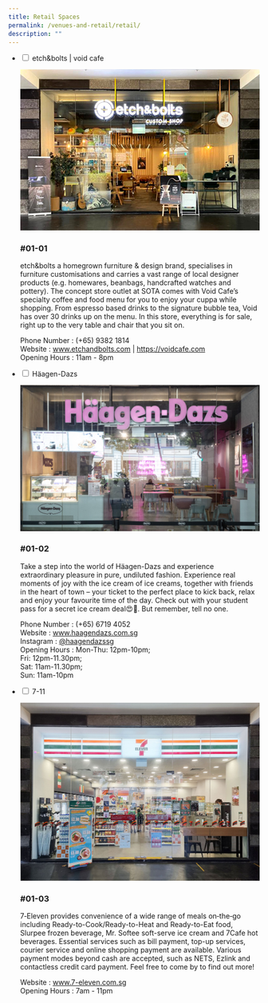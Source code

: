 ```yaml
---
title: Retail Spaces
permalink: /venues-and-retail/retail/
description: ""
---
```

<ul class="jekyllcodex_accordion">
  <li>
    <input id="accordion1" type="checkbox">
    <label for="accordion1">etch&amp;bolts | void cafe</label>
    <div>
      <p>
				<img src="/images/01-01-etch-amp-bolts-voidcafe.jpg"><br></p><h3>#01-01</h3>
etch&amp;bolts a homegrown furniture &amp; design brand, specialises in furniture customisations and carries a vast range of local designer products (e.g. homewares, beanbags, handcrafted watches and pottery). The concept store outlet at SOTA comes with Void Cafe’s specialty coffee and food menu for you to enjoy your cuppa while shopping. From espresso based drinks to the signature bubble tea, Void has over 30 drinks up on the menu. In this store, everything is for sale, right up to the very table and chair that you sit on.<p></p>
			<p>Phone Number : (+65) 9382 1814<br> Website : <a href="www.etchandbolts.com">www.etchandbolts.com</a>  | <a href="https://voidcafe.com">https://voidcafe.com</a><br>Opening Hours : 11am - 8pm</p>
    </div>
	</li>  
	<li>
    <input id="accordion2" type="checkbox">
    <label for="accordion2">Häagen-Dazs</label>
    <div>
      <p>
				<img src="/images/01-02-haagen-dasz.jpg"><br></p><h3>#01-02</h3>
Take a step into the world of Häagen-Dazs and experience extraordinary pleasure in pure, undiluted fashion. Experience real moments of joy with the ice cream of ice creams, together with friends in the heart of town – your ticket to the perfect place to kick back, relax and enjoy your favourite time of the day. Check out with your student pass for a secret ice cream deal😍🍦. But remember, tell no one.<p></p>
			<p>Phone Number :  (+65) 6719 4052<br> Website : <a href="www.haagendazs.com.sg">www.haagendazs.com.sg</a><br> Instagram : <a href="https://www.instagram.com/haagendazssg/">@haagendazssg</a>
				<br>Opening Hours : Mon-Thu: 12pm-10pm;<br>
  Fri: 12pm-11.30pm;<br>
  Sat: 11am-11.30pm;<br>
  Sun: 11am-10pm</p>
    </div>
	</li>  
	<li>
    <input id="accordion3" type="checkbox">
    <label for="accordion3">7-11</label>
    <div>
      <p>
				<img src="/images/01-03-7eleven.jpg"><br></p><h3>#01-03</h3>
7‑Eleven provides convenience of a wide range of meals on‑the‑go including Ready-to-Cook/Ready-to-Heat and Ready-to-Eat food, Slurpee frozen beverage, Mr. Softee soft-serve ice cream and 7Cafe hot beverages. Essential services such as bill payment, top-up services, courier service and online shopping payment are available. Various payment modes beyond cash are accepted, such as NETS, Ezlink and contactless credit card payment. Feel free to come by to find out more!<p></p>
			 Website : <a href="www.7-eleven.com.sg">www.7-eleven.com.sg</a><br>Opening Hours : 7am - 11pm<p></p>
    </div>
	</li>  
</ul>